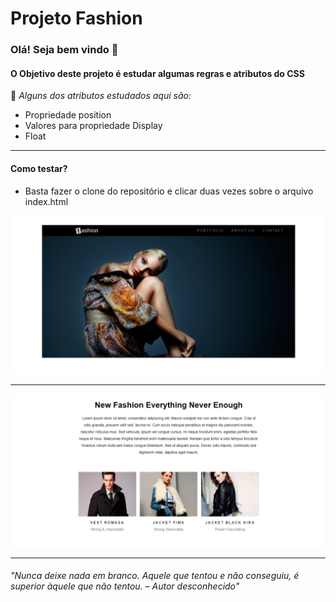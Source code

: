 # Projeto Fashion

### Olá! Seja bem vindo 👋

#### O Objetivo deste projeto é estudar algumas regras e atributos do CSS

📌 *Alguns dos atributos estudados aqui são:*

- Propriedade position
- Valores para propriedade Display
- Float


---
#### Como testar?

- Basta fazer o clone do repositório e clicar duas vezes sobre o arquivo index.html

<img src="./imagens/img-1.png">

---

<img src="./imagens/img-2.png">

---
###### *"Nunca deixe nada em branco. Aquele que tentou e não conseguiu, é superior àquele que não tentou. – Autor desconhecido"*


